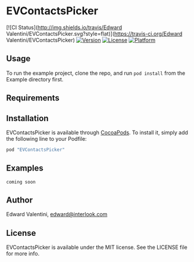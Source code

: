 # EVContactsPicker

[![CI Status](http://img.shields.io/travis/Edward Valentini/EVContactsPicker.svg?style=flat)](https://travis-ci.org/Edward Valentini/EVContactsPicker)
[![Version](https://img.shields.io/cocoapods/v/EVContactsPicker.svg?style=flat)](http://cocoapods.org/pods/EVContactsPicker)
[![License](https://img.shields.io/cocoapods/l/EVContactsPicker.svg?style=flat)](http://cocoapods.org/pods/EVContactsPicker)
[![Platform](https://img.shields.io/cocoapods/p/EVContactsPicker.svg?style=flat)](http://cocoapods.org/pods/EVContactsPicker)

## Usage

To run the example project, clone the repo, and run `pod install` from the Example directory first.

## Requirements

## Installation

EVContactsPicker is available through [CocoaPods](http://cocoapods.org). To install
it, simply add the following line to your Podfile:

```ruby
pod "EVContactsPicker"
```

## Examples

```
coming soon
```

## Author

Edward Valentini, edward@interlook.com

## License

EVContactsPicker is available under the MIT license. See the LICENSE file for more info.

